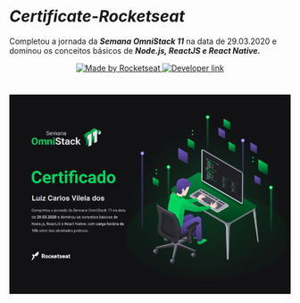 # ***Certificate-Rocketseat***
Completou a jornada da ***Semana OmniStack 11*** na data de 29.03.2020 e dominou os conceitos básicos de ***Node.js, ReactJS e React Native.***

<div align=center>
<a href="https://rocketseat.com.br" target="_blank">
    <img alt="Made by Rocketseat" src="https://img.shields.io/badge/made%20by-Rocketseat-%237519C1">
  </a>
  
  <a href="https://www.linkedin.com/in/luiz-carlos-vilela" target="_blank"> 
    <img src="https://img.shields.io/badge/Developer-Luiz%20Carlos-brightgreen?style=flat&logo=Linkedin&logoColor=white" alt="Developer link" />
  </a>

<h1 align=center>
  <Img src="/certificado-RocketSeat.png" />
</h1>

</div>
